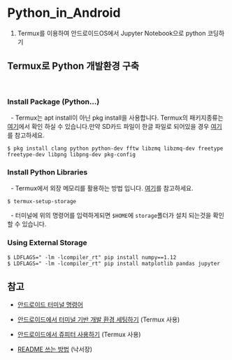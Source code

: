 # Python_in_Android
 1. Termux를 이용하여 안드로이드OS에서 Jupyter Notebook으로 python 코딩하기


## Termux로 Python 개발환경 구축
  
  
### Install Package (Python...)


   - Termux는 apt install이 아닌 pkg install을 사용합니다. Termux의 패키지종류는 [여기](https://github.com/termux/termux-packages)에서 확인 하실 수 있습니다.만약 SD카드 파일이 한글 파일로 되어있을 경우 [여기](http://toyuq.tistory.com/m/186)를 참고하세요.
  
  ```
 $ pkg install clang python python-dev fftw libzmq libzmq-dev freetype freetype-dev libpng libpng-dev pkg-config
  ```
  
### Install Python Libraries


   - Termux에서 외장 메모리를 활용하는 방법 입니다. [여기](https://termux.com/storage.html)를 참고하세요.
   
  ```
  $ termux-setup-storage
  ```
   - 터미널에 위의 명령어를 입력하게되면 ```$HOME```에 ```storage```폴더가 설치 되는것을 확인 할 수 있습니다.
  
### Using External Storage

  ```
  $ LDFLAGS=" -lm -lcompiler_rt" pip install numpy==1.12
  $ LDFLAGS=" -lm -lcompiler_rt" pip install matplotlib pandas jupyter
  ```
  
  
## 참고

- [안드로이드 터미널 명령어](https://github.com/jackpal/Android-Terminal-Emulator/wiki/Android-Shell-Command-Reference) 
- [안드로이드에서 터미널 기반 개발 환경 세팅하기](http://arkainoh.blogspot.kr/2017/04/android.terminal.html) (Termux 사용)

- [안드로이드에서 쥬피터 사용하기](http://www.leouieda.com/blog/scipy-on-android.html) (Termux 사용)
- [README 쓰는 방법](https://stackedit.io/editor) (낙서장)
